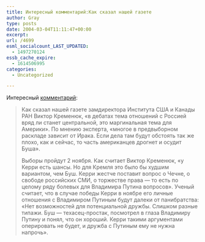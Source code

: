 ```yaml
---
title: Интересный комментарий:Как сказал нашей газете
author: Gray
type: posts
date: 2004-03-04T11:11:47+00:00
excerpt:
url: /4699
esml_socialcount_LAST_UPDATED:
  - 1497270124
essb_cache_expire:
  - 1614506995
categories:
  - Uncategorized

---
```








Интересный <a href="http://www.vremya.ru/2004/37/5/93052.html" target="_blank">комментарий</a>:

> Как сказал нашей газете замдиректора Института США и Канады РАН Виктор Кременюк, &laquo;в дебатах тема отношений с Россией вряд ли станет центральной, это маргинальная тема для Америки&raquo;. По мнению эксперта, &laquo;многое в предвыборном раскладе зависит от Ирака. Если дела там будут обстоять так же плохо, как и сейчас, то часть американцев дрогнет и осудит Буша&raquo;.
> 
> Выборы пройдут 2 ноября. Как считает Виктор Кременюк, &laquo;у Керри есть шансы. Но для Кремля это было бы худшим вариантом, чем Буш. Керри жестче поставит вопрос о Чечне, о свободе российских СМИ, о торжестве права &#8212; то есть по целому ряду болевых для Владимира Путина вопросов&raquo;. Ученый считает, что в случае победы Керри в ноябре его личные отношения с Владимиром Путиным будут далеки от панибратства: &laquo;Нет возможностей для потенциальной дружбы. Слишком разные типажи. Буш &#8212; техасец-простак, посмотрел в глаза Владимиру Путину и понял, что он хороший. Керри такими аргументами оперировать не будет, и дружба с Путиным ему не нужна напрочь&raquo;.
